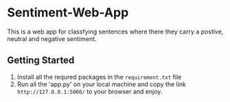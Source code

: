 # Sentiment-Web-App
This is a web app for classfying sentences where there they carry a postive, neutral and negative sentiment.

## Getting Started
1. Install all the requred packages in the `requirement.txt` file
2. Run all the 'app.py' on your local machine and copy the link `http://127.0.0.1:5000/` to your browser and enjoy.

